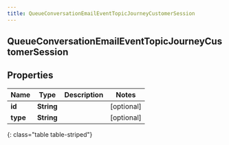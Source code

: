 ```yaml
---
title: QueueConversationEmailEventTopicJourneyCustomerSession
---
```

## QueueConversationEmailEventTopicJourneyCustomerSession


## Properties

| Name | Type | Description | Notes |
| ------------ | ------------- | ------------- | ------------- |
| **id** | **String** |  |  [optional] |
| **type** | **String** |  |  [optional] |
{: class="table table-striped"}



